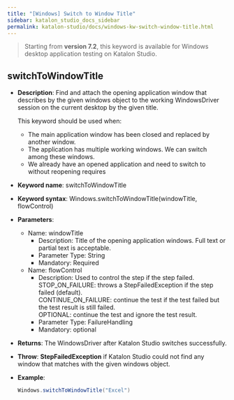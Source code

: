 ```yaml
---
title: "[Windows] Switch to Window Title"
sidebar: katalon_studio_docs_sidebar
permalink: katalon-studio/docs/windows-kw-switch-window-title.html
---
```

> Starting from **version 7.2**, this keyword is available for Windows desktop application testing on Katalon Studio.

## switchToWindowTitle

* **Description**: Find and attach the opening application window that describes by the given windows object to the working WindowsDriver session on the current desktop by the given title.
    
    This keyword should be used when:
    * The main application window has been closed and replaced by another window.
    * The application has multiple working windows. We can switch among these windows.
    * We already have an opened application and need to switch to without reopening requires
    
* **Keyword name**: switchToWindowTitle
* **Keyword syntax**: Windows.switchToWindowTitle(windowTitle, flowControl)
* **Parameters**:
  * Name: windowTitle
    * Description: Title of the opening application windows. Full text or partial text is acceptable.
    * Parameter Type: String
    * Mandatory: Required
  * Name: flowControl
    * Description: Used to control the step if the step failed.\
        STOP_ON_FAILURE: throws a StepFailedException if the step failed (default).\
        CONTINUE_ON_FAILURE: continue the test if the test failed but the test result is still failed.\
        OPTIONAL: continue the test and ignore the test result.
    * Parameter Type: FailureHandling
    * Mandatory: optional
* **Returns**:  The WindowsDriver after Katalon Studio switches successfully.
* **Throw**: **StepFailedException** if Katalon Studio could not find any window that matches with the given windows object.
* **Example**:

    ``` groovy
    Windows.switchToWindowTitle("Excel")
    ```
